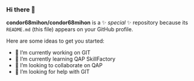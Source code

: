 ### Hi there 👋


**condor68mihon/condor68mihon** is a ✨ _special_ ✨ repository because its `README.md` (this file) appears on your GitHub profile.

Here are some ideas to get you started:

- 🔭 I’m currently working on GIT
- 🌱 I’m currently learning QAP SkillFactory
- 👯 I’m looking to collaborate on QAP 
- 🤔 I’m looking for help with GIT


